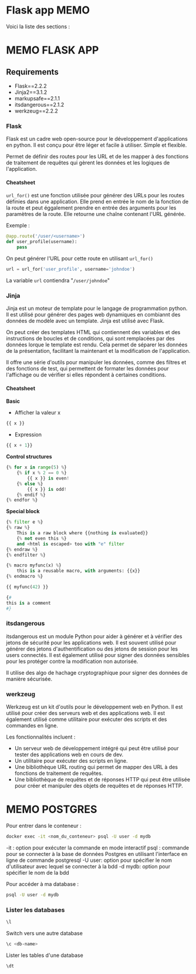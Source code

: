 
#  Flask app MEMO

Voici la liste des sections :



# MEMO FLASK APP

## Requirements
* Flask==2.2.2
* Jinja2==3.1.2
* markupsafe==2.1.1
* itsdangerous==2.1.2
* werkzeug==2.2.2

### Flask

Flask est un cadre web open-source pour le développement d'applications en python. Il est conçu pour être léger et facile à utiliser. Simple et flexible.

Permet de définir des routes pour les URL et de les mapper à des fonctions de traitement de requêtes qui gèrent les données et les logiques de l'application.

#### Cheatsheet

`url_for()` est une fonction utilisée pour générer des URLs pour les routes définies dans une application. Elle prend en entrée le nom de la fonction 
de la route et peut éggalement prendre en entrée des arguments pour les paramètres de la route. Elle retourne une chaîne contenant l'URL générée.

Exemple : 
```python
@app.route('/user/<username>')
def user_profile(username):
    pass

```
On peut générer l'URL pour cette route en utilisant `url_for()`

```python
url = url_for('user_profile', username='johndoe')
```
La variable `url` contiendra "`/user/johndoe`"

### Jinja

Jinja est un moteur de template pour le langage de programmation python.
Il est utilisé pour générer des pages web dynamiques en combiannt des données de modèle avec un template.
Jinja est utilisé avec Flask.

On peut créer des templates HTML qui contiennent des variables et des instructions de boucles et de conditions, qui sont remplacées
par des données lorque le template est rendu. Cela permet de séparer les données de la présentation, facilitant la maintenant et la modification de l'application.

Il offre une série d'outils pour manipuler les données, comme des filtres et des fonctions de test, qui permettent de formater les données pour l'affichage ou de vérifier si elles répondent à certaines conditions.

#### Cheatsheet

**Basic**
* Afficher la valeur x 
```python
{{ x }}

```
* Expression 
```python
{{ x + 1}}

```

**Control structures**
```python
{% for x in range(5) %}
    {% if x % 2 == 0 %}
        {{ x }} is even!
    {% else %}
        {{ x }} is odd!
    {% endif %}
{% endfor %}

```

**Special block**
```python
{% filter e %}
{% raw %}
    This is a raw block where {{nothing is evaluated}}
    {% not even this %}
    and <html is escaped> too with "e" filter
{% endraw %}
{% endfilter %}

{% macro myfunc(x) %}
    this is a reusable macro, with arguments: {{x}}
{% endmacro %}

{{ myfunc(42) }}

{#
this is a comment
#}

```

### itsdangerous

itsdangerous est un module Python pour aider à générer et à vérifier des jetons de sécurité pour les applications web.
Il est souvent utilisé pour générer des jetons d'authentification ou des jetons de session pour les users connectés. Il est également utilisé pour signer des données sensibles pour les protéger contre la modification non autorisée.

Il utilise des algo de hachage cryptographique pour signer des données de manière sécurisée. 

### werkzeug

Werkzeug est un kit d'outils pour le développement web en Python. Il est utilisé pour créer des serveurs web et des applications web.
Il est également utilisé comme utilitaire pour exécuter des scripts et des commandes en ligne.

Les fonctionnalités incluent : 

* Un serveur web de développement intégré qui peut être utilisé pour tester des applications web en cours de dev.
* Un utilitaire pour exécuter des scripts en ligne.
* Une bibliothèque URL routing qui permet de mapper des URL à des fonctions de traitement de requêtes.
* Une bibliothèque de requêtes et de réponses HTTP qui peut être utilisée pour créer et manipuler des objets de requêtes et de réponses HTTP.


# MEMO POSTGRES

Pour entrer dans le conteneur : 
```Bash
docker exec -it <nom_du_conteneur> psql -U user -d mydb 
```
 -it : option pour exécuter la commande en mode interactif 
 psql : commande pour se connecter à la base de données Postgres en utilisant l'interface en ligne de commande postgresql
 -U user: option pour spécifier le nom d'utilisateur avec lequel se connecter à la bdd
 -d mydb: option pour spécifier le nom de la bdd 


Pour accéder à ma database : 
```Bash
psql -U user -d mydb
```
### Lister les databases
```Bash
\l
```
Switch vers une autre database
```Bash
\c <db-name>
```
Lister les tables d'une database
```Bash
\dt
```